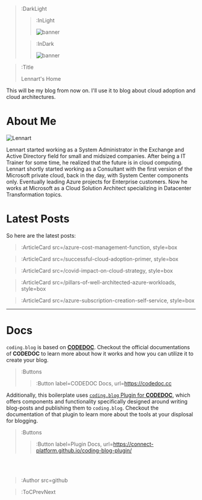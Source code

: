 > :DarkLight
> > :InLight
> >
> > ![banner](/img/cb-banner.svg)
>
> > :InDark
> >
> > ![banner](/img/cb-banner-dark.svg)

> :Title
>
> Lennart's Home

This will be my blog from now on. I'll use it to blog about cloud adoption and cloud architectures.  

# About Me

![Lennart](/img/headshot.jpg)

Lennart started working as a System Administrator in the Exchange and Active Directory field for small and midsized companies. After being a IT Trainer for some time, he realized that the future is in cloud computing. Lennart shortly started working as a Consultant with the first version of the Microsoft private cloud, back in the day, with System Center components only. Eventually leading Azure projects for Enterprise customers. Now he works at Microsoft as a Cloud Solution Architect specializing in Datacenter Transformation topics.

# Latest Posts

So here are the latest posts:

> :ArticleCard src=/azure-cost-management-function, style=box

> :ArticleCard src=/successful-cloud-adoption-primer, style=box

> :ArticleCard src=/covid-impact-on-cloud-strategy, style=box

> :ArticleCard src=/pillars-of-well-architected-azure-workloads, style=box

> :ArticleCard src=/azure-subscription-creation-self-service, style=box

---

# Docs

`coding.blog` is based on [**CODEDOC**](https://codedoc.cc). Checkout the official documentations
of **CODEDOC** to learn more about how it works and how you can utilize it to create your blog.

> :Buttons
> > :Button label=CODEDOC Docs, url=https://codedoc.cc

Additionally, this boilerplate uses [`coding.blog` Plugin for **CODEDOC**](https://github.com/CONNECT-platform/coding-blog-plugin),
which offers components and functionality specifically designed around writing blog-posts
and publishing them to `coding.blog`. Checkout the documentation of that plugin to learn more
about the tools at your displosal for blogging.

> :Buttons
> > :Button label=Plugin Docs, url=https://connect-platform.github.io/coding-blog-plugin/

<br><br>

> :Author src=github

> :ToCPrevNext
